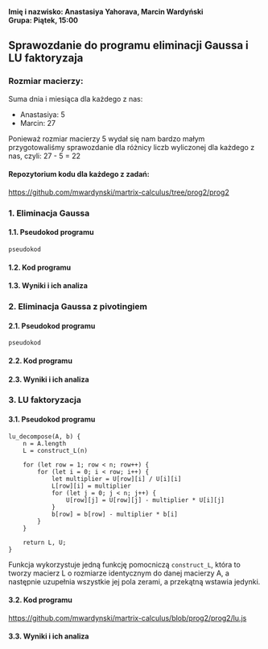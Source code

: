 **Imię i nazwisko: Anastasiya Yahorava, Marcin Wardyński**  
**Grupa: Piątek, 15:00**


## Sprawozdanie do programu eliminacji Gaussa i LU faktoryzaja

### Rozmiar macierzy:
Suma dnia i miesiąca dla każdego z nas:
- Anastasiya: 5
- Marcin: 27

Ponieważ rozmiar macierzy 5 wydał się nam bardzo małym przygotowaliśmy sprawozdanie dla różnicy liczb wyliczonej dla każdego z nas, czyli: 27 - 5 = 22

#### Repozytorium kodu dla każdego z zadań:
https://github.com/mwardynski/martrix-calculus/tree/prog2/prog2

### 1. Eliminacja Gaussa

#### 1.1. Pseudokod programu
```
pseudokod
```

#### 1.2. Kod programu


#### 1.3. Wyniki i ich analiza




### 2. Eliminacja Gaussa z pivotingiem

#### 2.1. Pseudokod programu
```
pseudokod
```

#### 2.2. Kod programu


#### 2.3. Wyniki i ich analiza


### 3. LU faktoryzacja

#### 3.1. Pseudokod programu
```
lu_decompose(A, b) {
    n = A.length
    L = construct_L(n)

    for (let row = 1; row < n; row++) {
        for (let i = 0; i < row; i++) {
            let multiplier = U[row][i] / U[i][i]
            L[row][i] = multiplier
            for (let j = 0; j < n; j++) {
                U[row][j] = U[row][j] - multiplier * U[i][j]
            }
            b[row] = b[row] - multiplier * b[i]
        }
    }

    return L, U;
}
```

Funkcja wykorzystuje jedną funkcję pomocniczą `construct_L`, która to tworzy macierz L o rozmiarze identycznym do danej macierzy A, a następnie uzupełnia wszystkie jej pola zerami, a przekątną wstawia jedynki.

#### 3.2. Kod programu
https://github.com/mwardynski/martrix-calculus/blob/prog2/prog2/lu.js


#### 3.3. Wyniki i ich analiza

